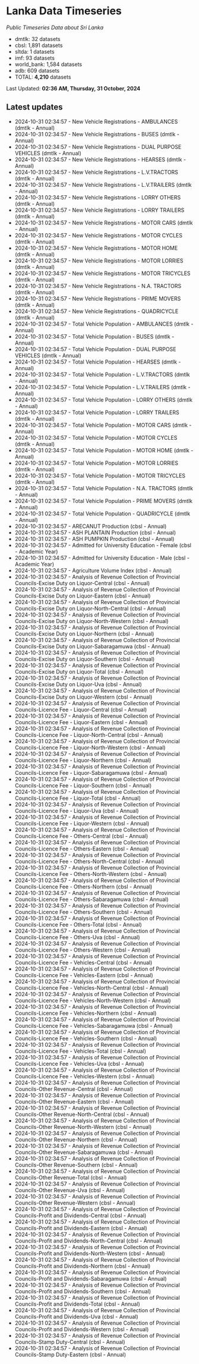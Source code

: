 # Lanka Data Timeseries
*Public Timeseries Data about Sri Lanka*

* dmtlk: 32 datasets
* cbsl: 1,891 datasets
* sltda: 1 datasets
* imf: 93 datasets
* world_bank: 1,584 datasets
* adb: 609 datasets
* TOTAL: **4,210** datasets

Last Updated: **02:36 AM, Thursday, 31 October, 2024**

## Latest updates

* 2024-10-31 02:34:57 - New Vehicle Registrations - AMBULANCES (dmtlk - Annual)
* 2024-10-31 02:34:57 - New Vehicle Registrations - BUSES (dmtlk - Annual)
* 2024-10-31 02:34:57 - New Vehicle Registrations - DUAL PURPOSE VEHICLES (dmtlk - Annual)
* 2024-10-31 02:34:57 - New Vehicle Registrations - HEARSES (dmtlk - Annual)
* 2024-10-31 02:34:57 - New Vehicle Registrations - L.V.TRACTORS (dmtlk - Annual)
* 2024-10-31 02:34:57 - New Vehicle Registrations - L.V.TRAILERS (dmtlk - Annual)
* 2024-10-31 02:34:57 - New Vehicle Registrations - LORRY OTHERS (dmtlk - Annual)
* 2024-10-31 02:34:57 - New Vehicle Registrations - LORRY TRAILERS (dmtlk - Annual)
* 2024-10-31 02:34:57 - New Vehicle Registrations - MOTOR CARS (dmtlk - Annual)
* 2024-10-31 02:34:57 - New Vehicle Registrations - MOTOR CYCLES (dmtlk - Annual)
* 2024-10-31 02:34:57 - New Vehicle Registrations - MOTOR HOME (dmtlk - Annual)
* 2024-10-31 02:34:57 - New Vehicle Registrations - MOTOR LORRIES (dmtlk - Annual)
* 2024-10-31 02:34:57 - New Vehicle Registrations - MOTOR TRICYCLES (dmtlk - Annual)
* 2024-10-31 02:34:57 - New Vehicle Registrations - N.A. TRACTORS (dmtlk - Annual)
* 2024-10-31 02:34:57 - New Vehicle Registrations - PRIME MOVERS (dmtlk - Annual)
* 2024-10-31 02:34:57 - New Vehicle Registrations - QUADRICYCLE (dmtlk - Annual)
* 2024-10-31 02:34:57 - Total Vehicle Population - AMBULANCES (dmtlk - Annual)
* 2024-10-31 02:34:57 - Total Vehicle Population - BUSES (dmtlk - Annual)
* 2024-10-31 02:34:57 - Total Vehicle Population - DUAL PURPOSE VEHICLES (dmtlk - Annual)
* 2024-10-31 02:34:57 - Total Vehicle Population - HEARSES (dmtlk - Annual)
* 2024-10-31 02:34:57 - Total Vehicle Population - L.V.TRACTORS (dmtlk - Annual)
* 2024-10-31 02:34:57 - Total Vehicle Population - L.V.TRAILERS (dmtlk - Annual)
* 2024-10-31 02:34:57 - Total Vehicle Population - LORRY OTHERS (dmtlk - Annual)
* 2024-10-31 02:34:57 - Total Vehicle Population - LORRY TRAILERS (dmtlk - Annual)
* 2024-10-31 02:34:57 - Total Vehicle Population - MOTOR CARS (dmtlk - Annual)
* 2024-10-31 02:34:57 - Total Vehicle Population - MOTOR CYCLES (dmtlk - Annual)
* 2024-10-31 02:34:57 - Total Vehicle Population - MOTOR HOME (dmtlk - Annual)
* 2024-10-31 02:34:57 - Total Vehicle Population - MOTOR LORRIES (dmtlk - Annual)
* 2024-10-31 02:34:57 - Total Vehicle Population - MOTOR TRICYCLES (dmtlk - Annual)
* 2024-10-31 02:34:57 - Total Vehicle Population - N.A. TRACTORS (dmtlk - Annual)
* 2024-10-31 02:34:57 - Total Vehicle Population - PRIME MOVERS (dmtlk - Annual)
* 2024-10-31 02:34:57 - Total Vehicle Population - QUADRICYCLE (dmtlk - Annual)
* 2024-10-31 02:34:57 - ARECANUT Production (cbsl - Annual)
* 2024-10-31 02:34:57 - ASH PLANTAIN Production (cbsl - Annual)
* 2024-10-31 02:34:57 - ASH PUMPKIN Production (cbsl - Annual)
* 2024-10-31 02:34:57 - Admitted for University Education - Female (cbsl - Academic Year)
* 2024-10-31 02:34:57 - Admitted for University Education - Male (cbsl - Academic Year)
* 2024-10-31 02:34:57 - Agriculture Volume Index (cbsl - Annual)
* 2024-10-31 02:34:57 - Analysis of Revenue Collection of Provincial Councils-Excise Duty on Liquor-Central (cbsl - Annual)
* 2024-10-31 02:34:57 - Analysis of Revenue Collection of Provincial Councils-Excise Duty on Liquor-Eastern (cbsl - Annual)
* 2024-10-31 02:34:57 - Analysis of Revenue Collection of Provincial Councils-Excise Duty on Liquor-North-Central (cbsl - Annual)
* 2024-10-31 02:34:57 - Analysis of Revenue Collection of Provincial Councils-Excise Duty on Liquor-North-Western (cbsl - Annual)
* 2024-10-31 02:34:57 - Analysis of Revenue Collection of Provincial Councils-Excise Duty on Liquor-Northern (cbsl - Annual)
* 2024-10-31 02:34:57 - Analysis of Revenue Collection of Provincial Councils-Excise Duty on Liquor-Sabaragamuwa (cbsl - Annual)
* 2024-10-31 02:34:57 - Analysis of Revenue Collection of Provincial Councils-Excise Duty on Liquor-Southern (cbsl - Annual)
* 2024-10-31 02:34:57 - Analysis of Revenue Collection of Provincial Councils-Excise Duty on Liquor-Total (cbsl - Annual)
* 2024-10-31 02:34:57 - Analysis of Revenue Collection of Provincial Councils-Excise Duty on Liquor-Uva (cbsl - Annual)
* 2024-10-31 02:34:57 - Analysis of Revenue Collection of Provincial Councils-Excise Duty on Liquor-Western (cbsl - Annual)
* 2024-10-31 02:34:57 - Analysis of Revenue Collection of Provincial Councils-Licence Fee - Liquor-Central (cbsl - Annual)
* 2024-10-31 02:34:57 - Analysis of Revenue Collection of Provincial Councils-Licence Fee - Liquor-Eastern (cbsl - Annual)
* 2024-10-31 02:34:57 - Analysis of Revenue Collection of Provincial Councils-Licence Fee - Liquor-North-Central (cbsl - Annual)
* 2024-10-31 02:34:57 - Analysis of Revenue Collection of Provincial Councils-Licence Fee - Liquor-North-Western (cbsl - Annual)
* 2024-10-31 02:34:57 - Analysis of Revenue Collection of Provincial Councils-Licence Fee - Liquor-Northern (cbsl - Annual)
* 2024-10-31 02:34:57 - Analysis of Revenue Collection of Provincial Councils-Licence Fee - Liquor-Sabaragamuwa (cbsl - Annual)
* 2024-10-31 02:34:57 - Analysis of Revenue Collection of Provincial Councils-Licence Fee - Liquor-Southern (cbsl - Annual)
* 2024-10-31 02:34:57 - Analysis of Revenue Collection of Provincial Councils-Licence Fee - Liquor-Total (cbsl - Annual)
* 2024-10-31 02:34:57 - Analysis of Revenue Collection of Provincial Councils-Licence Fee - Liquor-Uva (cbsl - Annual)
* 2024-10-31 02:34:57 - Analysis of Revenue Collection of Provincial Councils-Licence Fee - Liquor-Western (cbsl - Annual)
* 2024-10-31 02:34:57 - Analysis of Revenue Collection of Provincial Councils-Licence Fee - Others-Central (cbsl - Annual)
* 2024-10-31 02:34:57 - Analysis of Revenue Collection of Provincial Councils-Licence Fee - Others-Eastern (cbsl - Annual)
* 2024-10-31 02:34:57 - Analysis of Revenue Collection of Provincial Councils-Licence Fee - Others-North-Central (cbsl - Annual)
* 2024-10-31 02:34:57 - Analysis of Revenue Collection of Provincial Councils-Licence Fee - Others-North-Western (cbsl - Annual)
* 2024-10-31 02:34:57 - Analysis of Revenue Collection of Provincial Councils-Licence Fee - Others-Northern (cbsl - Annual)
* 2024-10-31 02:34:57 - Analysis of Revenue Collection of Provincial Councils-Licence Fee - Others-Sabaragamuwa (cbsl - Annual)
* 2024-10-31 02:34:57 - Analysis of Revenue Collection of Provincial Councils-Licence Fee - Others-Southern (cbsl - Annual)
* 2024-10-31 02:34:57 - Analysis of Revenue Collection of Provincial Councils-Licence Fee - Others-Total (cbsl - Annual)
* 2024-10-31 02:34:57 - Analysis of Revenue Collection of Provincial Councils-Licence Fee - Others-Uva (cbsl - Annual)
* 2024-10-31 02:34:57 - Analysis of Revenue Collection of Provincial Councils-Licence Fee - Others-Western (cbsl - Annual)
* 2024-10-31 02:34:57 - Analysis of Revenue Collection of Provincial Councils-Licence Fee - Vehicles-Central (cbsl - Annual)
* 2024-10-31 02:34:57 - Analysis of Revenue Collection of Provincial Councils-Licence Fee - Vehicles-Eastern (cbsl - Annual)
* 2024-10-31 02:34:57 - Analysis of Revenue Collection of Provincial Councils-Licence Fee - Vehicles-North-Central (cbsl - Annual)
* 2024-10-31 02:34:57 - Analysis of Revenue Collection of Provincial Councils-Licence Fee - Vehicles-North-Western (cbsl - Annual)
* 2024-10-31 02:34:57 - Analysis of Revenue Collection of Provincial Councils-Licence Fee - Vehicles-Northern (cbsl - Annual)
* 2024-10-31 02:34:57 - Analysis of Revenue Collection of Provincial Councils-Licence Fee - Vehicles-Sabaragamuwa (cbsl - Annual)
* 2024-10-31 02:34:57 - Analysis of Revenue Collection of Provincial Councils-Licence Fee - Vehicles-Southern (cbsl - Annual)
* 2024-10-31 02:34:57 - Analysis of Revenue Collection of Provincial Councils-Licence Fee - Vehicles-Total (cbsl - Annual)
* 2024-10-31 02:34:57 - Analysis of Revenue Collection of Provincial Councils-Licence Fee - Vehicles-Uva (cbsl - Annual)
* 2024-10-31 02:34:57 - Analysis of Revenue Collection of Provincial Councils-Licence Fee - Vehicles-Western (cbsl - Annual)
* 2024-10-31 02:34:57 - Analysis of Revenue Collection of Provincial Councils-Other Revenue-Central (cbsl - Annual)
* 2024-10-31 02:34:57 - Analysis of Revenue Collection of Provincial Councils-Other Revenue-Eastern (cbsl - Annual)
* 2024-10-31 02:34:57 - Analysis of Revenue Collection of Provincial Councils-Other Revenue-North-Central (cbsl - Annual)
* 2024-10-31 02:34:57 - Analysis of Revenue Collection of Provincial Councils-Other Revenue-North-Western (cbsl - Annual)
* 2024-10-31 02:34:57 - Analysis of Revenue Collection of Provincial Councils-Other Revenue-Northern (cbsl - Annual)
* 2024-10-31 02:34:57 - Analysis of Revenue Collection of Provincial Councils-Other Revenue-Sabaragamuwa (cbsl - Annual)
* 2024-10-31 02:34:57 - Analysis of Revenue Collection of Provincial Councils-Other Revenue-Southern (cbsl - Annual)
* 2024-10-31 02:34:57 - Analysis of Revenue Collection of Provincial Councils-Other Revenue-Total (cbsl - Annual)
* 2024-10-31 02:34:57 - Analysis of Revenue Collection of Provincial Councils-Other Revenue-Uva (cbsl - Annual)
* 2024-10-31 02:34:57 - Analysis of Revenue Collection of Provincial Councils-Other Revenue-Western (cbsl - Annual)
* 2024-10-31 02:34:57 - Analysis of Revenue Collection of Provincial Councils-Profit and Dividends-Central (cbsl - Annual)
* 2024-10-31 02:34:57 - Analysis of Revenue Collection of Provincial Councils-Profit and Dividends-Eastern (cbsl - Annual)
* 2024-10-31 02:34:57 - Analysis of Revenue Collection of Provincial Councils-Profit and Dividends-North-Central (cbsl - Annual)
* 2024-10-31 02:34:57 - Analysis of Revenue Collection of Provincial Councils-Profit and Dividends-North-Western (cbsl - Annual)
* 2024-10-31 02:34:57 - Analysis of Revenue Collection of Provincial Councils-Profit and Dividends-Northern (cbsl - Annual)
* 2024-10-31 02:34:57 - Analysis of Revenue Collection of Provincial Councils-Profit and Dividends-Sabaragamuwa (cbsl - Annual)
* 2024-10-31 02:34:57 - Analysis of Revenue Collection of Provincial Councils-Profit and Dividends-Southern (cbsl - Annual)
* 2024-10-31 02:34:57 - Analysis of Revenue Collection of Provincial Councils-Profit and Dividends-Total (cbsl - Annual)
* 2024-10-31 02:34:57 - Analysis of Revenue Collection of Provincial Councils-Profit and Dividends-Uva (cbsl - Annual)
* 2024-10-31 02:34:57 - Analysis of Revenue Collection of Provincial Councils-Profit and Dividends-Western (cbsl - Annual)
* 2024-10-31 02:34:57 - Analysis of Revenue Collection of Provincial Councils-Stamp Duty-Central (cbsl - Annual)
* 2024-10-31 02:34:57 - Analysis of Revenue Collection of Provincial Councils-Stamp Duty-Eastern (cbsl - Annual)